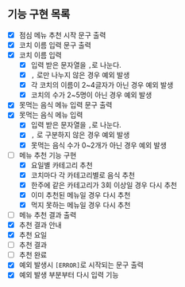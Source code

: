 ## 기능 구현 목록
- [x]  점심 메뉴 추천 시작 문구 출력
- [x]  코치 이름 입력 문구 출력
- [x]  코치 이름 입력
    - [x] 입력 받은 문자열을 `,`로 나눈다.
    - [x] `,` 로만 나누지 않은 경우 예외 발생
    - [x]  각 코치의 이름이 2~4글자가 아닌 경우 예외 발생
    - [x]  코치의 수가 2~5명이 아닌 경우 예외 발생
- [x]  못먹는 음식 메뉴 입력 문구 출력
- [x]  못먹는 음식 메뉴 입력
    - [x] 입력 받은 문자열을 `,`로 나눈다.
    - [x]  `,` 로 구분하지 않은 경우 예외 발생
    - [x]  못먹는 음식 수가 0~2개가 아닌 경우 예외 발생
- [ ]  메뉴 추천 기능 구현
    - [x]  요일별 카테고리 추천
    - [x]  코치마다 각 카테고리별로 음식 추천
    - [x]  한주에 같은 카테고리가 3회 이상일 경우 다시 추천
    - [x]  이미 추천된 메뉴일 경우 다시 추천
    - [x]  먹지 못하는 메뉴일 경우 다시 추천
- [ ]  메뉴 추천 결과 출력
  - [x] 추천 결과 안내
  - [x] 추천 요일
  - [ ] 추천 결과
  - [ ] 추천 완료
- [x] 예외 발생시 `[ERROR]`로 시작되는 문구 출력
- [x] 예외 발생 부분부터 다시 입력 기능